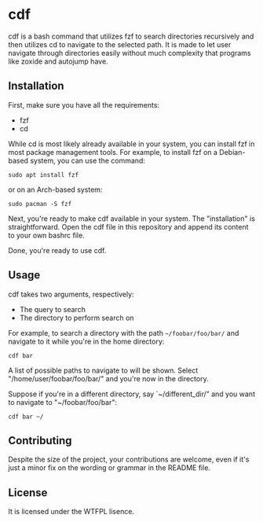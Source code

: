 # cdf
cdf is a bash command that utilizes fzf to search directories recursively and then utilizes cd to navigate to the selected path.
It is made to let user navigate through directories easily without much complexity that programs like zoxide and autojump have.

## Installation
First, make sure you have all the requirements:
- fzf
- cd

While cd is most likely already available in your system, you can install fzf in most package management tools.
For example, to install fzf on a Debian-based system, you can use the command:
```
sudo apt install fzf
```
or on an Arch-based system:
```
sudo pacman -S fzf
```

Next, you're ready to make cdf available in your system. The "installation" is straightforward. 
Open the cdf file in this repository and append its content to your own bashrc file.

Done, you're ready to use cdf.

## Usage
cdf takes two arguments, respectively:
- The query to search
- The directory to perform search on

For example, to search a directory with the path `~/foobar/foo/bar/` and navigate to it while you're in the home directory:
```
cdf bar
```
A list of possible paths to navigate to will be shown. Select "/home/user/foobar/foo/bar/" and you're now in the directory.

Suppose if you're in a different directory, say `~/different_dir/" and you want to navigate to "~/foobar/foo/bar":
```
cdf bar ~/
```

## Contributing
Despite the size of the project, your contributions are welcome, even if it's just a minor fix on the wording or grammar in the README file.

## License
It is licensed under the WTFPL lisence.
